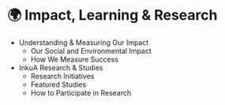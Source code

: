 # 🌍 Impact, Learning & Research

* Understanding & Measuring Our Impact
  * Our Social and Environmental Impact
  * How We Measure Success
* InkuA Research & Studies
  * Research Initiatives
  * Featured Studies
  * How to Participate in Research
